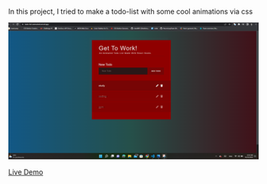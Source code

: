 In this project, I tried to make a todo-list with some cool animations via css

![Pic of demo](./todo-list-pic.png)

[Live Demo](https://todo-list-animated.vercel.app/)
